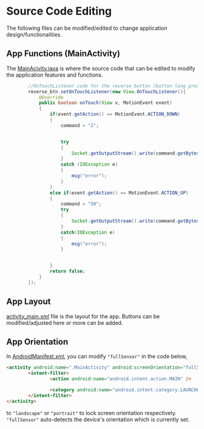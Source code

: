 # Source Code Editing
The following files can be modified/edited to change application design/functionalities.

## App Functions (MainActivity)
The [MainAcivity.java](/app/src/main/java/com/example/controlapp310/MainActivity.java/) is where the source code that can be edited to modify the application features and functions.  
```java
        //OnTouchListener code for the reverse button (button long press)
        reverse_btn.setOnTouchListener(new View.OnTouchListener(){
            @Override
            public boolean onTouch(View v, MotionEvent event)
            {
                if(event.getAction() == MotionEvent.ACTION_DOWN)
                {
                    command = "2";


                    try
                    {
                        Socket.getOutputStream().write(command.getBytes());
                    }
                    catch (IOException e)
                    {
                        msg("error");
                    }
                }
                else if(event.getAction() == MotionEvent.ACTION_UP)
                {
                    command = "50";
                    try
                    {
                        Socket.getOutputStream().write(command.getBytes());
                    }
                    catch(IOException e)
                    {
                        msg("error");
                    }


                }
                return false;
            }
        });
```
## App Layout
[activity_main.xml](/app/src/main/res/layout/activity_main.xml/) file is the layout for the app. Buttons can be modified/adjusted here or more can be added. 

## App Orientation
In [AndroidManifest.xml](/app/src/main/AndroidManifest.xml/), you can modify `"fullSensor"` in the code below, 

```html
<activity android:name=".MainActivity" android:screenOrientation="fullSensor">
        <intent-filter>
                <action android:name="android.intent.action.MAIN" />

                <category android:name="android.intent.category.LAUNCHER" />
        </intent-filter>
</activity>
  ```
  to `"landscape"` or `"portrait"` to lock screen orientation respectively. `"fullSensor"` auto-detects the device's orientation which is currently set.
